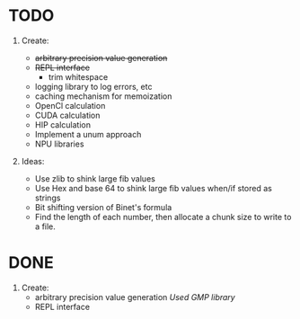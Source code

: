 # TODO

1. Create:
    * ~~arbitrary precision value generation~~
    * ~~REPL interface~~
      - trim whitespace
    * logging library to log errors, etc
    * caching mechanism for memoization
    * OpenCl calculation
    * CUDA calculation
    * HIP calculation
    * Implement a unum approach
    * NPU libraries
    

2.  Ideas:
    * Use zlib to shink large fib values
    * Use Hex and base 64 to shink large fib values when/if stored as strings
    * Bit shifting version of Binet's formula
    * Find the length of each number, then allocate a chunk size to write to a file.

# DONE

1. Create:
    * arbitrary precision value generation
        _Used GMP library_
    * REPL interface